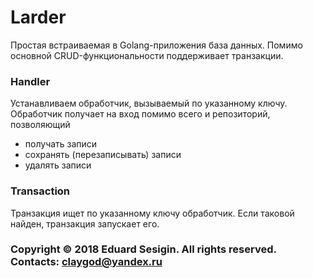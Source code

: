 # Larder

Простая встраиваемая в Golang-приложения база данных.
Помимо основной CRUD-функциональности поддерживает транзакции.

### Handler

Устанавливаем обработчик, вызываемый по указанному ключу.
Обработчик получает на вход помимо всего и репозиторий, позволяющий
- получать записи
- сохранять (перезаписывать) записи
- удалять записи

### Transaction

Транзакция ищет по указанному ключу обработчик.
Если таковой найден, транзакция запускает его.

### Copyright © 2018 Eduard Sesigin. All rights reserved. Contacts: <claygod@yandex.ru>